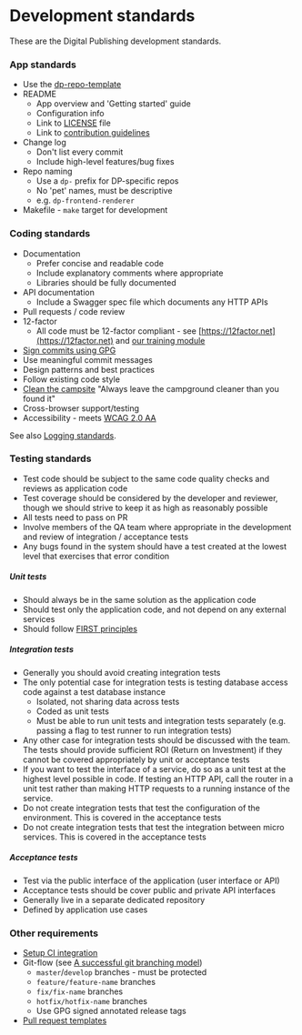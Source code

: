 Development standards
=====================

These are the Digital Publishing development standards.

### App standards

* Use the [dp-repo-template](https://github.com/ONSdigital/dp-repo-template)
* README
  * App overview and 'Getting started' guide
  * Configuration info
  * Link to [LICENSE](../LICENSE.md) file
  * Link to [contribution guidelines](../guides/CONTRIBUTING.md)
* Change log
  * Don't list every commit
  * Include high-level features/bug fixes
* Repo naming
  * Use a `dp-` prefix for DP-specific repos
  * No 'pet' names, must be descriptive
  * e.g. `dp-frontend-renderer`
* Makefile - `make` target for development

### Coding standards

* Documentation
  * Prefer concise and readable code
  * Include explanatory comments where appropriate
  * Libraries should be fully documented
* API documentation
  * Include a Swagger spec file which documents any HTTP APIs
* Pull requests / code review
* 12-factor
  * All code must be 12-factor compliant - see [https://12factor.net](https://12factor.net) and [our training module](../training/architecture/12_FACTOR_APP_PRINCIPLES.md)
* [Sign commits using GPG](../guides/GPG.md)
* Use meaningful commit messages
* Design patterns and best practices
* Follow existing code style
* [Clean the campsite](https://learning.oreilly.com/library/view/97-things-every/9780596809515/ch08.html) "Always leave the campground cleaner than you found it"
* Cross-browser support/testing
* Accessibility - meets [WCAG 2.0 AA](https://www.w3.org/TR/WCAG20/)

See also [Logging standards](LOGGING_STANDARDS.md).

### Testing standards

* Test code should be subject to the same code quality checks and reviews as application code
* Test coverage should be considered by the developer and reviewer, though we should strive to keep it as high as reasonably possible
* All tests need to pass on PR
* Involve members of the QA team where appropriate in the development and review of integration / acceptance tests
* Any bugs found in the system should have a test created at the lowest level that exercises that error condition

##### Unit tests

* Should always be in the same solution as the application code
* Should test only the application code, and not depend on any external services
* Should follow [FIRST principles](https://web.archive.org/web/20140227191934/http://pragprog.com/magazines/2012-01/unit-tests-are-first)

##### Integration tests

* Generally you should avoid creating integration tests
* The only potential case for integration tests is testing database access code against a test database instance
    * Isolated, not sharing data across tests
    * Coded as unit tests
    * Must be able to run unit tests and integration tests separately (e.g. passing a flag to test runner to run integration tests)
* Any other case for integration tests should be discussed with the team. The tests should provide sufficient ROI (Return on Investment) if they cannot be covered appropriately by unit or acceptance tests
* If you want to test the interface of a service, do so as a unit test at the highest level possible in code. If testing an HTTP API, call the router in a unit test rather than making HTTP requests to a running instance of the service.
* Do not create integration tests that test the configuration of the environment. This is covered in the acceptance tests
* Do not create integration tests that test the integration between micro services. This is covered in the acceptance tests

##### Acceptance tests

* Test via the public interface of the application (user interface or API)
* Acceptance tests should be cover public and private API interfaces
* Generally live in a separate dedicated repository
* Defined by application use cases

### Other requirements

* [Setup CI integration](https://github.com/ONSdigital/dp-ci)
* Git-flow (see [A successful git branching model](https://nvie.com/posts/a-successful-git-branching-model/))
  * `master`/`develop` branches - must be protected
  * `feature/feature-name` branches
  * `fix/fix-name` branches
  * `hotfix/hotfix-name` branches
  * Use GPG signed annotated release tags
* [Pull request templates](../.github/PULL_REQUEST_TEMPLATE.md)
